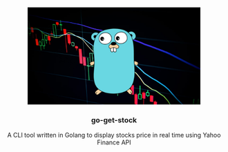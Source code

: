 <a name="readme-top"></a>


<!-- PROJECT LOGO -->
<br />
<div align="center">
  <a href="https://github.com/mikah13/ggs">
    <img src="./docs/banner.png" alt="Banner" width="400" height="225">
  </a>

  <h3 align="center">go-get-stock</h3>

  <p align="center">
    A CLI tool written in Golang to display stocks price in real time using Yahoo Finance API
  </p>
</div>
